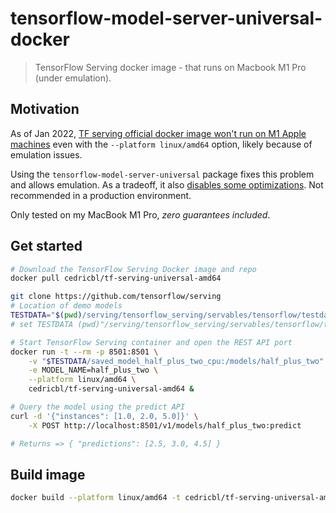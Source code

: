 # tensorflow-model-server-universal-docker

> TensorFlow Serving docker image - that runs on Macbook M1 Pro (under emulation).

## Motivation

As of Jan 2022, [TF serving official docker image won't run on M1 Apple machines](https://github.com/tensorflow/serving/issues/1948) even with the `--platform linux/amd64` option, likely because of emulation issues.

Using the `tensorflow-model-server-universal` package fixes this problem and allows emulation. As a tradeoff, it also [disables some optimizations](https://www.tensorflow.org/tfx/serving/setup#installing_using_apt). Not recommended in a production environment.

Only tested on my MacBook M1 Pro, _zero guarantees included_.

## Get started

```bash
# Download the TensorFlow Serving Docker image and repo
docker pull cedricbl/tf-serving-universal-amd64

git clone https://github.com/tensorflow/serving
# Location of demo models
TESTDATA="$(pwd)/serving/tensorflow_serving/servables/tensorflow/testdata" # bash
# set TESTDATA (pwd)"/serving/tensorflow_serving/servables/tensorflow/testdata" # fish

# Start TensorFlow Serving container and open the REST API port
docker run -t --rm -p 8501:8501 \
    -v "$TESTDATA/saved_model_half_plus_two_cpu:/models/half_plus_two" \
    -e MODEL_NAME=half_plus_two \
    --platform linux/amd64 \
    cedricbl/tf-serving-universal-amd64 &

# Query the model using the predict API
curl -d '{"instances": [1.0, 2.0, 5.0]}' \
    -X POST http://localhost:8501/v1/models/half_plus_two:predict

# Returns => { "predictions": [2.5, 3.0, 4.5] }
```

## Build image

```bash
docker build --platform linux/amd64 -t cedricbl/tf-serving-universal-amd64 .
```
